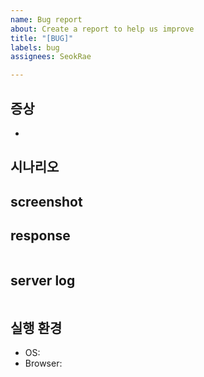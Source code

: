 ```yaml
---
name: Bug report
about: Create a report to help us improve
title: "[BUG]"
labels: bug
assignees: SeokRae

---
```


## 증상
* 

## 시나리오

## screenshot

## response
```json
```

## server log
```
```

## 실행 환경
 - OS: 
 - Browser:

